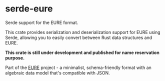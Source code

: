 # serde-eure

Serde support for the EURE format.

This crate provides serialization and deserialization support for EURE using Serde, allowing you to easily convert between Rust data structures and EURE.

**This crate is still under development and published for name reservation purpose.**

Part of the [EURE](https://eure.dev) project - a minimalist, schema-friendly format with an algebraic data model that's compatible with JSON.
